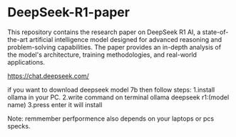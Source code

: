 # DeepSeek-R1-paper
This repository contains the research paper on DeepSeek R1 AI, a state-of-the-art artificial intelligence model designed for advanced reasoning and problem-solving capabilities. The paper provides an in-depth analysis of the model's architecture, training methodologies, and real-world applications.

https://chat.deepseek.com/

if you want to download deepseek model 7b then follow steps:
1.install ollama in your PC.
2.write command on terminal ollama deepseek r1:(model name)
3.press enter it will install

Note: remmember perfpormence also depends on your laptops or pcs specks.
